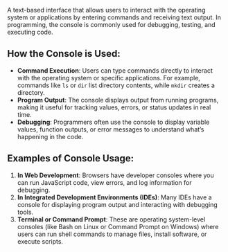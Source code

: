 A text-based interface that allows users to interact with the operating system or applications by entering commands and receiving text output. In programming, the console is commonly used for debugging, testing, and executing code.

## How the Console is Used:

- **Command Execution**: Users can type commands directly to interact with the operating system or specific applications. For example, commands like `ls` or `dir` list directory contents, while `mkdir` creates a directory.
- **Program Output**: The console displays output from running programs, making it useful for tracking values, errors, or status updates in real time.
- **Debugging**: Programmers often use the console to display variable values, function outputs, or error messages to understand what’s happening in the code.

## Examples of Console Usage:

1. **In Web Development**: Browsers have developer consoles where you can run JavaScript code, view errors, and log information for debugging.
2. **In Integrated Development Environments (IDEs)**: Many IDEs have a console for displaying program output and interacting with debugging tools.
3. **Terminal or Command Prompt**: These are operating system-level consoles (like Bash on Linux or Command Prompt on Windows) where users can run shell commands to manage files, install software, or execute scripts.